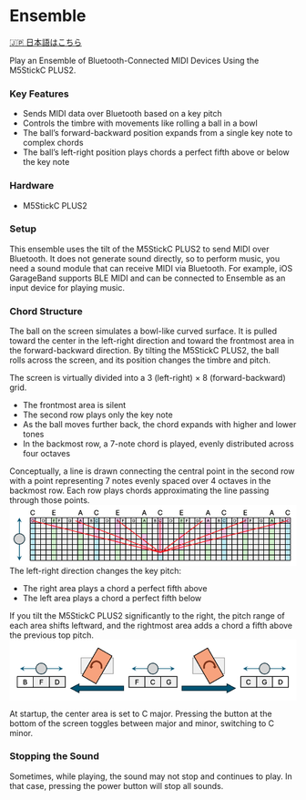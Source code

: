 # Ensemble


[🇯🇵 日本語はこちら](README_ja.md)

Play an Ensemble of Bluetooth-Connected MIDI Devices Using the M5StickC PLUS2.

### Key Features
- Sends MIDI data over Bluetooth based on a key pitch
- Controls the timbre with movements like rolling a ball in a bowl
- The ball’s forward-backward position expands from a single key note to complex chords
- The ball’s left-right position plays chords a perfect fifth above or below the key note

### Hardware
- M5StickC PLUS2

### Setup
This ensemble uses the tilt of the M5StickC PLUS2 to send MIDI over Bluetooth. It does not generate sound directly, so to perform music, you need a sound module that can receive MIDI via Bluetooth.
For example, iOS GarageBand supports BLE MIDI and can be connected to Ensemble as an input device for playing music.

### Chord Structure
The ball on the screen simulates a bowl-like curved surface. It is pulled toward the center in the left-right direction and toward the frontmost area in the forward-backward direction.
By tilting the M5StickC PLUS2, the ball rolls across the screen, and its position changes the timbre and pitch.

The screen is virtually divided into a 3 (left-right) × 8 (forward-backward) grid.
- The frontmost area is silent
- The second row plays only the key note
- As the ball moves further back, the chord expands with higher and lower tones
- In the backmost row, a 7-note chord is played, evenly distributed across four octaves

Conceptually, a line is drawn connecting the central point in the second row with a point representing 7 notes evenly spaced over 4 octaves in the backmost row.
Each row plays chords approximating the line passing through those points.
<img src="images/code1.png" align="center" width="850">
The left-right direction changes the key pitch:
- The right area plays a chord a perfect fifth above
- The left area plays a chord a perfect fifth below

If you tilt the M5StickC PLUS2 significantly to the right, the pitch range of each area shifts leftward, and the rightmost area adds a chord a fifth above the previous top pitch.
<img src="images/code2.png" align="center" width="850">

At startup, the center area is set to C major.
Pressing the button at the bottom of the screen toggles between major and minor, switching to C minor.

### Stopping the Sound
Sometimes, while playing, the sound may not stop and continues to play.
In that case, pressing the power button will stop all sounds.


